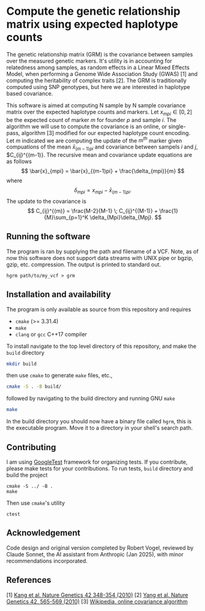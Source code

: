 # Compute the genetic relationship matrix using expected haplotype counts



The genetic relationship matrix (GRM) is the covariance between samples over
the measured genetic markers.  It's utility is in accounting for 
relatedness among samples, as random effects in a Linear Mixed Effects
Model, when performing a Genome Wide Association Study (GWAS) [1] and computing
the heritability of complex traits [2].  The GRM is traditionally computed using
SNP genotypes, but here we are interested in haplotype based covariance.

This software is aimed at computing N sample by N sample covariance 
matrix over the expected haplotype counts and markers.  Let
$x_{mpi}\in[0,2]$ be the expected count of marker $m$ for 
founder $p$ and sample $i$.  The algorithm we will use to compute the
covariance is an online, or single-pass,
algorithm [3] modified for our expected haplotype count encoding.  Let 
$m$ indicated we are computing the update of the $m^{th}$ marker given
compuations of the mean $\bar{x}_{(m-1)pi}$ and covariance between 
sampels $i$ and $j$, $C_{ij}^{(m-1)}.  The recursive mean and covariance update
equations are as follows
$$
\bar{x}_{mpi} = \bar{x}_{(m-1)pi} + \frac{\delta_{mpi}}{m}
$$
where
$$
\delta_{mpi} = x_{mpi} - \bar{x}_{(m-1)pi}.
$$
The update to the covariance is
$$
C_{ij}^{(m)} = \frac{M-2}{M-1} \; C_{ij}^{(M-1)} 
    + \frac{1}{M}\sum_{p=1}^K \delta_{Mpi}\delta_{Mpj}.
$$


## Running the software

The program is ran by supplying the path and filename of a VCF.  Note, as 
of now this software does not support data streams with UNIX pipe or
bgzip, gzip, etc. compression.  The output is printed to standard out.

```
hgrm path/to/my_vcf > grm
```


## Installation and availability

The program is only available as source from this repository and requires

* `cmake` (>= 3.31.4)
* `make` 
* `clang` or `gcc` C++17 compiler

To install navigate to the top level directory of this repository,
and make the `build` directory
```bash
mkdir build
```
then use `cmake` to generate `make` files, etc.,
```bash
cmake -S . -B build/
```
followed by navigating to the build directory and running GNU `make`
```bash
make
```
In the build directory you should now have a binary file called `hgrm`,
this is the executable program.  Move it to a directory in your
shell's search path.


## Contributing

I am using [GoogleTest](https://google.github.io/googletest/) framework
for organizing tests.  If you contribute, please make tests for your
contributions.  To run tests, `build` directory and build the project
```
cmake -S ../ -B .
make
```
Then use `cmake`'s utility
```
ctest
```

## Acknowledgement

Code design and original version completed by Robert Vogel,
reviewed by Claude Sonnet, the AI assistant from Anthropic
(Jan 2025), with minor recommendations incorporated.

## References

[1] [Kang et al. Nature Genetics 42 348-354 (2010)](https://www.nature.com/articles/ng.548)
[2] [Yang et al. Nature Genetics 42, 565-569 (2010)](https://www.nature.com/articles/ng.608)
[3] [Wikipedia, online covariance algorithm](https://en.wikipedia.org/wiki/Algorithms_for_calculating_variance#Online)
